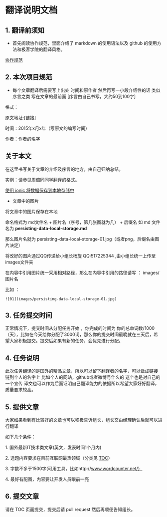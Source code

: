 # 翻译说明文档


## 1\. 翻译前须知

- 首先阅读协作规范，里面介绍了 markdown 的使用语法以及 github 的使用方法和极客学院的翻译风格。

[协作规范](https://github.com/jikexueyuanwiki/guide/blob/master/README.md)

## 2\. 本次项目规范

- 每个文章翻译后需要写上出处 时间和原作者 然后再写一小段介绍性的话 类似序言之类 写在文章的最前面 [序言由自己书写，大约50到100字]

格式：

原文地址:[链接]

时间：2015年x月x年（写原文的编写时间）

作者：作者的名字

## 关于本文

在这里书写关于文章的介绍及序言的地方，由自己归纳总结。

实例：请参见周倍同同学翻译的格式。

[使用 ionic 将数据保存到本地存储中](https://github.com/yangxuanxc/wiki-journal-201507-1/blob/master/persisting-data-local-storage.md)

- 文章中的图片

将文章中的图片保存在本地 

命名格式为 md文件名 + 图片名（序号，第几张图就为几） + 后缀名 如 md 文件名为 **persisting-data-local-storage.md**

那么图片名就为 persisting-data-local-storage-01.jpg（或者png，后缀名由图片决定）

将改好的图片通过QQ传递给小组长杨旋 QQ:517225344 ,由小组长统一上传至images文件夹

在内容中引用图片统一采用相对路径，那么在内容中引用的路径请写 ： images/图片名

比如 ：

```
![01](images/persisting-data-local-storage-01.jpg) 
```

## 3\. 任务提交时间

正常情况下，提交时间从分配任务开始 ，你完成的时间为 你的总单词数/1000（天），比如在今天给你分配了3000词，那么你的提交时间最晚就在三天后，希望大家积极提交。提交后如果有新的任务，会优先进行分配。

## 4\. 任务说明

此次任务翻译的是国外的精品文章，所以可以留下翻译者的名字，可以做成链接 链到个人的名字上 比如个人的网站，github或者微博号什么的 这个也是对自己的一个宣传 译文也可以作为后面证明自己翻译能力的依据所以希望大家好好翻译，质量要求较高。

## 5\. 提供文章

大家如果看到有比较好的文章也可以积极告诉组长，组长交由经理确认后就可以进行翻译

如下几个条件：

1\. 国外最新IT技术类文章(英文，发表时间1个月内)

2\. 选题内容要求在目前互联网最热领域（分类见 [TOC](https://github.com/yangxuanxc/wiki-journal-201507-1/blob/master/TOC.md)）

3\. 字数不多于1500字(可用工具，比如http://www.wordcounter.net/）

4\. 最好有配图，内容要让开发人员眼前一亮

## 6\. 提交文章

请在 TOC 页面提交，提交后请 pull request 然后再顺便告知组长。
